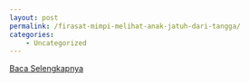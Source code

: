 ```yaml
---
layout: post
permalink: /firasat-mimpi-melihat-anak-jatuh-dari-tangga/
categories:
    - Uncategorized
---
```


[Baca Selengkapnya](/03)